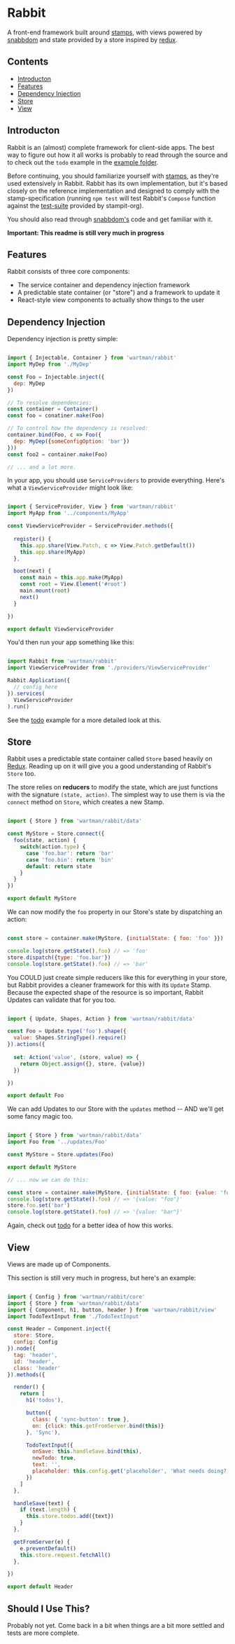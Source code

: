 # Rabbit

A front-end framework built around [stamps](https://github.com/stampit-org/stamp-specification), with 
views powered by [snabbdom](https://github.com/paldepind/snabbdom) and state provided by a store 
inspired by [redux](https://github.com/reactjs/redux).

## Contents

* [Introducton](#introduction)
* [Features](#features)
* [Dependency Injection](#dependency-injection)
* [Store](#store)
* [View](#view)

## Introducton

Rabbit is an (almost) complete framework for client-side apps. The best way to figure out how it
all works is probably to read through the source and to check out the `todo` example in the
[example folder](example/todo).

Before continuing, you should familiarize yourself with [stamps](https://github.com/stampit-org/stamp-specification),
as they're used extensively in Rabbit. Rabbit has its own implementation, but it's based closely on 
the reference implementation and designed to comply with the stamp-specification (running `npm test` 
will test Rabbit's `Compose` function against the [test-suite](https://github.com/stampit-org/check-compose) 
provided by stampit-org).

You should also read through [snabbdom's](https://github.com/paldepind/snabbdom) code and get familiar with it.

**Important: This readme is still very much in progress** 

## Features

Rabbit consists of three core components:

* The service container and dependency injection framework
* A predictable state container (or "store") and a framework to update it
* React-style view components to actually show things to the user

## Dependency Injection

Dependency injection is pretty simple:

```js

import { Injectable, Container } from 'wartman/rabbit'
import MyDep from './MyDep'

const Foo = Injectable.inject({
  dep: MyDep
})

// To resolve dependencies:
const container = Container()
const foo = conatiner.make(Foo)

// To control how the dependency is resolved:
container.bind(Foo, c => Foo({
  dep: MyDep({someConfigOption: 'bar'})
}))
const foo2 = container.make(Foo)

// ... and a lot more.

```

In your app, you should use `ServiceProviders` to provide everything. Here's what a
`ViewServiceProvider` might look like:

```js

import { ServiceProvider, View } from 'wartman/rabbit'
import MyApp from '../components/MyApp'

const ViewServiceProvider = ServiceProvider.methods({
  
  register() {
    this.app.share(View.Patch, c => View.Patch.getDefault())
    this.app.share(MyApp)
  },

  boot(next) {
    const main = this.app.make(MyApp)
    const root = View.Element('#root')
    main.mount(root)
    next()
  }

})

export default ViewServiceProvider

```

You'd then run your app something like this:

```js

import Rabbit from 'wartman/rabbit'
import ViewServiceProvider from './providers/ViewServiceProvider'

Rabbit.Application({
  // config here
}).services(
  ViewServiceProvider
).run()

```

See the [todo](example/todo) example for a more detailed look at this.

## Store

Rabbit uses a predictable state container called `Store` based heavily on [Redux](https://github.com/reactjs/redux).
Reading up on it will give you a good understanding of Rabbit's `Store` too.

The store relies on **reducers** to modify the state, which are just functions with the signature `(state, action)`. 
The simplest way to use them is via the `connect` method on `Store`, which creates a new Stamp.

```js

import { Store } from 'wartman/rabbit/data'

const MyStore = Store.connect({
  foo(state, action) {
    switch(action.type) {
      case 'foo.bar': return 'bar'
      case 'foo.bin': return 'bin'
      default: return state
    }
  }
})

export default MyStore

```

We can now modify the `foo` property in our Store's state by dispatching an action:

```js

const store = container.make(MyStore, {initialState: { foo: 'foo' }})

console.log(store.getState().foo) // => 'foo'
store.dispatch({type: 'foo.bar'})
console.log(store.getState().foo) // => 'bar'

```

You COULD just create simple reducers like this for everything in your store, but Rabbit provides
a cleaner framework for this with its `Update` Stamp. Because the expected shape of the resource
is so important, Rabbit Updates can validate that for you too.

```js

import { Update, Shapes, Action } from 'wartman/rabbit/data'

const Foo = Update.type('foo').shape({
  value: Shapes.StringType().require()
}).actions({
    
  set: Action('value', (store, value) => {
    return Object.assign({}, store, {value})
  })

})

export default Foo

```

We can add Updates to our Store with the `updates` method -- AND we'll get some fancy magic too.

```js

import { Store } from 'wartman/rabbit/data'
import Foo from '../updates/Foo'

const MyStore = Store.updates(Foo)

export default MyStore

// ... now we can do this:

const store = container.make(MyStore, {initialState: { foo: {value: 'foo'} }})
console.log(store.getState().foo) // => '{value: "foo"}'
store.foo.set('bar')
console.log(store.getState().foo) // => '{value: "bar"}'

```

Again, check out [todo](example/todo/src/updates) for a better idea of how this works.

## View

Views are made up of Components.

This section is still very much in progress, but here's an example:

```js

import { Config } from 'wartman/rabbit/core'
import { Store } from 'wartman/rabbit/data'
import { Component, h1, button, header } from 'wartman/rabbit/view'
import TodoTextInput from './TodoTextInput'

const Header = Component.inject({
  store: Store,
  config: Config
}).node({
  tag: 'header',
  id: 'header',
  class: 'header'
}).methods({

  render() {
    return [
      h1('todos'),

      button({
        class: { 'sync-button': true },
        on: {click: this.getFromServer.bind(this)}
      }, 'Sync'),

      TodoTextInput({
        onSave: this.handleSave.bind(this),
        newTodo: true,
        text: '',
        placeholder: this.config.get('placeholder', 'What needs doing?')
      })
    ]
  },

  handleSave(text) {
    if (text.length) {
      this.store.todos.add({text})
    }
  },

  getFromServer(e) {
    e.preventDefault()
    this.store.request.fetchAll()
  },

})

export default Header

```

## Should I Use This?

Probably not yet. Come back in a bit when things are a bit more settled and tests are more complete.
